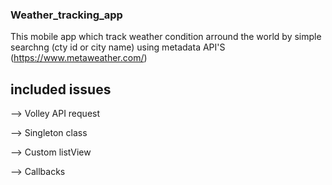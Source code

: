 ### Weather_tracking_app
This mobile app which track weather condition arround the world by simple searchng (cty id or city name) using metadata API'S (https://www.metaweather.com/)

## included issues
--> Volley API request

--> Singleton class

--> Custom listView

--> Callbacks 
